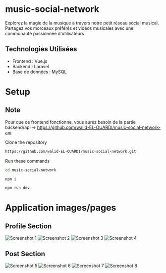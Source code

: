 # music-social-network

Explorez la magie de la musique à travers notre petit réseau social musical. Partagez vos morceaux préférés et vidéos musicales avec une communauté passionnée d'utilisateurs 

## Technologies Utilisées

- Frontend : Vue.js
- Backend : Laravel
- Base de données : MySQL

# Setup

## Note

Pour que ce frontend fonctionne, vous aurez besoin de la partie backend/api -> https://github.com/walid-EL-OUARDI/music-social-network-api 

Clone the repository

```sh
https://github.com/walid-EL-OUARDI/music-social-network.git
```

Run these commands

```sh
cd music-social-network

npm i

npm run dev
```

# Application images/pages

## Profile Section

![Screenshot 1](/project_screenshots/Screenshot%201.jpg)
![Screenshot 2](/project_screenshots/Screenshot%202.jpg)
![Screenshot 3](/project_screenshots/Screenshot%203.png)
![Screenshot 4](/project_screenshots/Screenshot%204.png)


## Post Section

![Screenshot 5](/project_screenshots/Screenshot%205.png)
![Screenshot 6](/project_screenshots/Screenshot%206.png)
![Screenshot 7](/project_screenshots/Screenshot%207.png)
![Screenshot 8](/project_screenshots/Screenshot%208.png)




